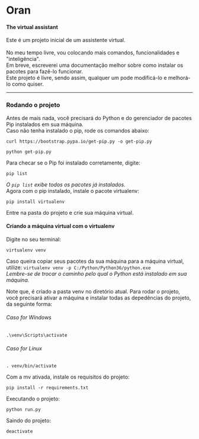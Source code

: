 # Oran
#### The virtual assistant

Este é um projeto inicial de um assistente virtual.<br><br>
No meu tempo livre, vou colocando mais comandos, funcionalidades e "inteligência".<br>
Em breve, escreverei uma documentação melhor sobre como instalar os pacotes para fazê-lo funcionar.<br>
Este projeto é livre, sendo assim, qualquer um pode modificá-lo e melhorá-lo como quiser.


---------------------------------
### Rodando o projeto

Antes de mais nada, você precisará do Python e do gerenciador de pacotes Pip instalados em sua máquina.<br>
Caso não tenha instalado o pip, rode os comandos abaixo:

```
curl https://bootstrap.pypa.io/get-pip.py -o get-pip.py

python get-pip.py
```

Para checar se o Pip foi instalado corretamente, digite:
```
pip list
```

_O `pip list` exibe todos os pacotes já instalados._<br>
Agora com o pip instalado, instale o pacote virtualenv:
```
pip install virtualenv
```

Entre na pasta do projeto e crie sua máquina virtual.

#### Criando a máquina virtual com o virtualenv
Digite no seu terminal:
```
virtualenv venv
```
Caso queira copiar seus pacotes da sua máquina para a máquina virtual, utilize: 
`virtualenv venv -p C:/Python/Python36/python.exe`<br>
_Lembre-se de trocar o caminho pelo qual o Python está instalado em sua máquina._

Note que, é criado a pasta venv no diretório atual.
Para rodar o projeto, você precisará ativar a máquina e instalar todas as depedências do projeto, da seguinte forma:

###### Caso for Windows
```
.\venv\Scripts\activate
```

###### Caso for Linux
```
. venv/bin/activate
```

Com a mv ativada, instale os requisitos do projeto:
```
pip install -r requirements.txt
```

Executando o projeto:
```
python run.py
```

Saindo do projeto:
```
deactivate
```
